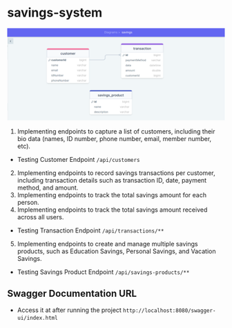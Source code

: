 # savings-system
![Database Diagram](./images/savings.png)

1. Implementing endpoints to capture a list of customers, including their bio data
   (names, ID number, phone number, email, member number, etc).
- Testing Customer Endpoint `/api/customers`

2. Implementing endpoints to record savings transactions per customer, including
   transaction details such as transaction ID, date, payment method, and amount.
3. Implementing endpoints to track the total savings amount for each person.
4. Implementing endpoints to track the total savings amount received across all users.
- Testing Transaction Endpoint `/api/transactions/**`

5. Implementing endpoints to create and manage multiple savings products, such as
   Education Savings, Personal Savings, and Vacation Savings.
- Testing Savings Product Endpoint `/api/savings-products/**`

## Swagger Documentation URL
 - Access it at after running the project  `http://localhost:8080/swagger-ui/index.html`
